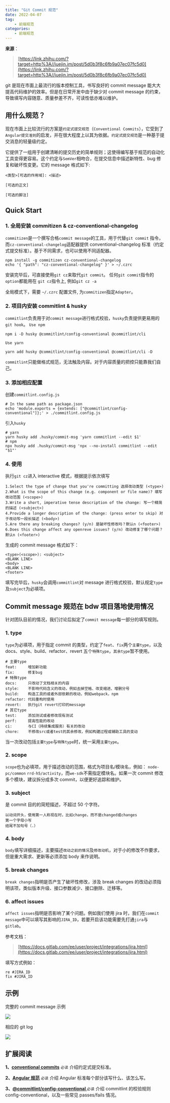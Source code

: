 ```yaml
---
title: "Git Commit 规范"
date: 2022-04-07
tag:
    - 前端规范
categories:
    - 前端规范
---
```


**来源**：

> [https://link.zhihu.com/?target=http%3A//juejin.im/post/5d0b3f8c6fb9a07ec07fc5d0](https://link.zhihu.com/?target=http%3A//juejin.im/post/5d0b3f8c6fb9a07ec07fc5d0)

git 是现在市面上最流行的版本控制工具，书写良好的 commit message 能大大提高代码维护的效率。但是在日常开发中由于缺少对 commit message 的约束，导致填写内容随意、质量参差不齐，可读性低亦难以维护。

## **用什么规范？**

现在市面上比较流行的方案是`约定式提交规范`（`Conventional Commits`），它受到了`Angular提交准则`的启发，并在很大程度上以其为依据。`约定式提交规范`是一种基于提交消息的轻量级约定。

它提供了一组用于创建清晰的提交历史的简单规则；这使得编写基于规范的自动化工具变得更容易。这个约定与`SemVer`相吻合，在提交信息中描述新特性、bug 修复和破坏性变更。它的 message 格式如下:

```
<类型>[可选的作用域]: <描述>

[可选的正文]

[可选的脚注]
```

## **Quick Start**

### 1. 全局安装 commitizen & cz-conventional-changelog

`commitizen`是一个撰写合格`commit message`的工具，用于代替`git commit` 指令，而`cz-conventional-changelog`适配器提供 conventional-changelog 标准（约定式提交标准）。基于不同需求，也可以使用不同适配器。

```shell
npm install -g commitizen cz-conventional-changelog
echo '{ "path": "cz-conventional-changelog" }' > ~/.czrc
```

安装完毕后，可直接使用`git cz`来取代`git commit`。
任何`git commit`指令的`option`都能用在 `git cz`指令上, 例如`git cz -a`

全局模式下，需要 `~/.czrc` 配置文件, 为`commitizen`指定`Adapter`。

### 2. 项目内安装 commitlint & husky

`commitlint`负责用于对`commit message`进行格式校验，`husky`负责提供更易用的`git hook`。
`Use npm`

```shell
npm i -D husky @commitlint/config-conventional @commitlint/cli
```

`Use yarn`

```shell
yarn add husky @commitlint/config-conventional @commitlint/cli -D
```

`commitlint`只能做格式规范，无法触及内容。对于内容质量的把控只能靠我们自己。

### 3. 添加相应配置

创建`commitlint.config.js`

```shell
# In the same path as package.json
echo 'module.exports = {extends: ["@commitlint/config-conventional"]};' > ./commitlint.config.js
```

引入`husky`

```shell
# yarn
yarn husky add .husky/commit-msg 'yarn commitlint --edit $1'
# npm
npx husky add .husky/commit-msg 'npx --no-install commitlint --edit "$1"'
```

### 4. 使用

执行`git cz`进入 interactive 模式，根据提示依次填写

```shell
1.Select the type of change that you're committing 选择改动类型 (<type>)
2.What is the scope of this change (e.g. component or file name)? 填写改动范围 (<scope>)
3.Write a short, imperative tense description of the change: 写一个精简的描述 (<subject>)
4.Provide a longer description of the change: (press enter to skip) 对于改动写一段长描述 (<body>)
5.Are there any breaking changes? (y/n) 是破坏性修改吗？默认n (<footer>)
6.Does this change affect any openreve issues? (y/n) 改动修复了哪个问题？默认n (<footer>)
```

生成的 commit message 格式如下：

```plain
<type>(<scope>): <subject>
<BLANK LINE>
<body>
<BLANK LINE>
<footer>
```

填写完毕后，`husky`会调用`commitlint`对 message 进行格式校验，默认规定`type`及`subject`为必填项。

## **Commit message 规范在 bdw 项目落地使用情况**

针对团队目前的情况，我们讨论后拟定了`commit message`每一部分的填写规则。

### 1. type

`type`为必填项，用于指定 commit 的类型，约定了`feat`、`fix`两个`主要type`，以及 docs、style、build、refactor、revert 五个`特殊type`，`其余type`暂不使用。

```plain
# 主要type
feat:     增加新功能
fix:      修复bug
# 特殊type
docs:     只改动了文档相关的内容
style:    不影响代码含义的改动，例如去掉空格、改变缩进、增删分号
build:    构造工具的或者外部依赖的改动，例如webpack，npm
refactor: 代码重构时使用
revert:   执行git revert打印的message
# 其它type
test:     添加测试或者修改现有测试
perf:     提高性能的改动
ci:       与CI（持续集成服务）有关的改动
chore:    不修改src或者test的其余修改，例如构建过程或辅助工具的变动
```

当一次改动包括`主要type`与`特殊type`时，统一采用`主要type`。

### 2. scope

`scope`也为必填项，用于描述改动的范围，格式为项目名/模块名，例如：
`node-pc/common` `rrd-h5/activity`，而`we-sdk`不需指定模块名。如果一次 commit 修改多个模块，建议拆分成多次 commit，以便更好追踪和维护。

### 3. subject

是 commit 目的的简短描述，不超过 50 个字符。

```git
以动词开头，使用第一人称现在时，比如change，而不是changed或changes
第一个字母小写
结尾不加句号（.）
```

### 4. body

`body`填写详细描述，主要描述`改动之前的情况`及`修改动机`，对于小的修改不作要求，但是重大需求、更新等必须添加 body 来作说明。

### 5. break changes

`break changes`指明是否产生了破坏性修改，涉及 break changes 的改动必须指明该项，类似版本升级、接口参数减少、接口删除、迁移等。

### 6. affect issues

`affect issues`指明是否影响了某个问题。例如我们使用 jira 时，我们在`commit message`中可以填写其影响的`JIRA_ID`，若要开启该功能需要先打通`jira`与`gitlab`。

参考文档：

> [https://docs.gitlab.com/ee/user/project/integrations/jira.html](https://docs.gitlab.com/ee/user/project/integrations/jira.html)

填写方式例如：

```
re #JIRA_ID
fix #JIRA_ID
```

## **示例**

完整的 commit message 示例

![](./images/git-commit-1.jpeg)

相应的 git log

![](./images/git-commit-2.jpeg)

## 扩展阅读

**1、**[**conventional commits**](https://www.conventionalcommits.org/en/v1.0.0/) `必读` 介绍约定式提交标准。

**2、[Angular 规范](https://github.com/angular/angular/blob/22b96b9/CONTRIBUTING.md#-commit-message-guidelines)** `必读` 介绍 Angular 标准每个部分该写什么、该怎么写。

**3、[@commitlint/config-conventional ](https://github.com/conventional-changelog/commitlint/tree/master/%40commitlint/config-conventional#type-enum)** `必读` 介绍 commitlint 的校验规则 config-conventional，以及一些常见 passes/fails 情况。
